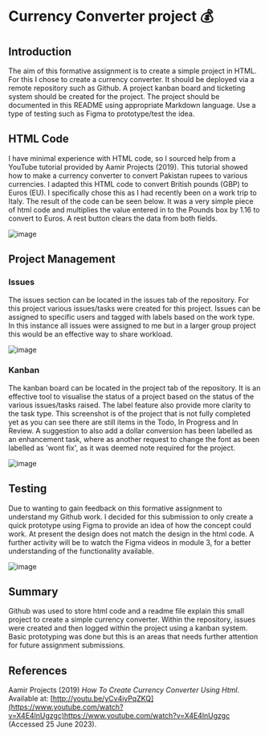 # Currency Converter project 💰

## Introduction
The aim of this formative assignment is to create a simple project in HTML. For this I chose to create a currency converter.
It should be deployed via a remote repository such as Github. A project kanban board and ticketing system should be created for the project.
The project should be documented in this README using appropriate Markdown language. Use a type of testing such as Figma to prototype/test the idea.

## HTML Code
I have minimal experience with HTML code, so I sourced help from a YouTube tutorial provided by Aamir Projects (2019). This tutorial showed how to make a currency converter to convert Pakistan rupees to various currencies. I adapted this HTML code to convert British pounds (GBP) to Euros (EU). I specifically chose this as I had recently been on a work trip to Italy. The result of the code can be seen below. It was a very simple piece of html code and multiplies the value entered in to the Pounds box by 1.16 to convert to Euros. A rest button clears the data from both fields.

![image](https://github.com/spofford999/Data_Science_Course/assets/127874678/e95de2fc-fab6-4fd7-ae3e-fad140304424)

## Project Management

### Issues
The issues section can be located in the issues tab of the repository. For this project various issues/tasks were created for this project. Issues can be assigned to specific users and tagged with labels based on the work type. In this instance all issues were assigned to me but in a larger group project this would be an effective way to share workload.

![image](https://github.com/spofford999/Data_Science_Course/assets/127874678/2ebb09ed-e0ad-404c-aebb-ac7084aa67db)

### Kanban
The kanban board can be located in the project tab of the repository. It is an effective tool to visualise the status of a project based on the status of the various issues/tasks raised. The label feature also provide more clarity to the task type. This screenshot is of the project that is not fully completed yet as you can see there are still items in the Todo, In Progress and In Review. A suggestion to also add a dollar conversion has been labelled as an enhancement task, where as another request to change the font as been labelled as 'wont fix', as it was deemed note required for the project.

![image](https://github.com/spofford999/Data_Science_Course/assets/127874678/8aa5ff39-0cfa-44c4-8fda-6606aa37c3fd)

## Testing
Due to wanting to gain feedback on this formative assignment to understand my Github work. I decided for this submission to only create a quick prototype using Figma to provide an idea of how the concept could work. At present the design does not match the design in the html code. A further activity will be to watch the Figma videos in module 3, for a better understanding of the functionality available.

![image](https://github.com/spofford999/Data_Science_Course/assets/127874678/6c439bb1-4620-41a6-964f-7bc17cb7ebb6)

## Summary
Github was used to store html code and a readme file explain this small project to create a simple currency converter. Within the repository, issues were created and then logged within the project using a kanban system. Basic prototyping was done but this is an areas that needs further attention for future assignment submissions.

## References
Aamir Projects (2019) *How To Create Currency Converter Using Html*. Available at: [http://youtu.be/yCv4iyPqZKQ](https://www.youtube.com/watch?v=X4E4lnUgzgc)https://www.youtube.com/watch?v=X4E4lnUgzgc (Accessed 25 June 2023).
